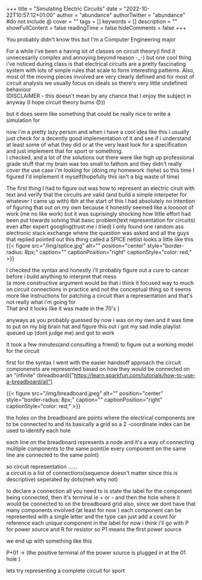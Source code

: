 +++
title = "Simulating Electric Circuits"
date = "2022-10-22T10:57:12+01:00"
author = "abundance"
authorTwitter = "abundance" #do not include @
cover = ""
tags = []
keywords = []
description = ""
showFullContent = false
readingTime = false
hideComments = false
+++



You probably didn't know this 
but I'm a Computer Engineering major 

For a while i've been a having lot of classes on circuit theory(I find it unnecesarily complex and annoying beyond reason -_-)
but one cool thing i've noticed during class is that electrical circuits are a pretty fascinating system
with lots of simple rules that scale to form interesting patterns. Also, most of the moving pieces involved are very clearly  defined and for most of circuit analysis we usually focus on ideals so there's very little undefined behaviour  
(DISCLAIMER - this doesn't mean by any chance that I enjoy the subject in anyway 
(I hope circuit theory burns 😠)) 

but it does seem like something that could be really nice to write a simulation for 

now i'm a pretty lazy person 
and when i have a cool idea like this i usually just check  for a decently good implementation of it  and see if i understand at least some of what they did 
or at the very least look for a specification and just implement that for sport or something.  
I checked, and a lot of the solutions out there were like high up professional grade stuff that my brain was too small to fathom 
and they didn't really cover the use case i'm looking for (doing my homework :hehe)
so this time I figured I'd implement it myself(hopefully this isn't a big waste of time)



The first thing I had to figure out was how to represent an electric ciruit with text and verify that the circuits are valid 
(and build a simple interpeter for whatever I came up with)
tbh at the start of this I had absolutely no intention of figuring that out on my own because it honestly seemed like a looooot of work 
(me no like work)
but it was suprisingly shocking how little effort had been put towards solving that basic problem(text representation for circuits)
even after expert googling(trust me i tried)
I only found one random ass electronic stack exchange where the question was asked 
and all the guys that replied pointed out this thing called a SPICE netlist
looks a little like this 
{{< figure src="/img/splice.jpg" alt="" position="center" style="border-radius: 8px;" caption="" captionPosition="right" captionStyle="color: red;" >}}

I checked the syntax and honestly i'll probably figure out a cure to cancer before i build anything to interpret that mess  
(a more constructive argument would be that i think it focused way to much on circuit connections in practice and not the conceptual thing so it seems more like instructions for patching a circuit than a representation and that's not really what i'm going for  
That and it looks like it was made in the 70's
)

anyways as you probably guessed by now 
i was on my own 
and it was time to put on my big brain hat and figure this out
i got my sad indie playlist queued up (dont judge me)
and got to work 


It took a few minutes(and consulting a friend)
to figure out a working model for the circuit 

first for the syntax I went with the easier handsoff approach 
the circuit componenets are represented based on how they would be connected on an "infinite" (breadboard)["https://learn.sparkfun.com/tutorials/how-to-use-a-breadboard/all"]

{{< figure src="/img/breadboard.jpeg" alt="" position="center" style="border-radius: 8px;" caption="" captionPosition="right" captionStyle="color: red;" >}}

the holes on the breadboard are points where the electrical components are to be connected to 
and its basically a grid so a 2 -coordinate index can be used to identify each hole 

each line on the breadboard represents a node and it's  a way of connecting multiple components to the same point(ie every component on the same line are connected to the same point) 

so circuit representation ......  
a circuit is  a list of connections(sequence doesn't matter since this is descriptive) seperated by dots(meh why not)


to declare a connection all you need to is state the label for  the component being connected, then it's terminal ie + or - and then the hole where it would be connected to on the breadboard grid
also, since we dont have that many components involved (at least for now ) each component can be represented with a single letter and the type can just add a count for reference each unique component in the label 
for now i think i'll go with P for power source and R for resistor
so P1 means the first power source 


we end up with something like this 

P+01 -> (the positive terminal of the power source is plugged in at the 01 hole )


lets try representing a complete circuit for sport 

